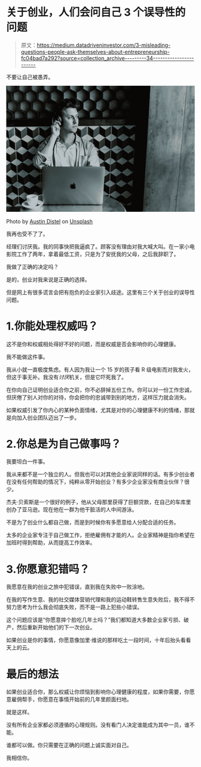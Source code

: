 # 关于创业，人们会问自己 3 个误导性的问题

> 原文：<https://medium.datadriveninvestor.com/3-misleading-questions-people-ask-themselves-about-entrepreneurship-fc04bad7a292?source=collection_archive---------34----------------------->

不要让自己被愚弄。

![](img/1081267cbb214b3e50ad40d23a77c4a7.png)

Photo by [Austin Distel](https://unsplash.com/@austindistel?utm_source=medium&utm_medium=referral) on [Unsplash](https://unsplash.com?utm_source=medium&utm_medium=referral)

我再也受不了了。

经理们讨厌我。我的同事快把我逼疯了。顾客没有理由对我大喊大叫。在一家小电影院工作了两年，拿着最低工资，只是为了安抚我的父母，之后我辞职了。

我做了正确的决定吗？

是的，创业对我来说是正确的选择。

但是网上有很多谎言会把有抱负的企业家引入歧途。这里有三个关于创业的误导性问题。

# 1.你能处理权威吗？

这不是你和权威相处得好不好的问题，而是权威是否会影响你的心理健康。

我不能做这件事。

我从小就一直极度焦虑。有人因为我让一个 15 岁的孩子看 R 级电影而对我发火，但这于事无补。我没有*讨厌*机关，但是它吓死我了。

在你向自己证明创业适合你之前，你不必辞掉五份工作。你可以对一份工作忠诚，但厌倦了别人对你的对待，你会把你的忠诚带到别的地方，这样压力就会消失。

如果权威引发了你内心的某种负面情绪，尤其是对你的心理健康不利的情绪，那就是向加入创业团队迈出了一步。

# 2.你总是为自己做事吗？

我要坦白一件事。

我从来都不是一个独立的人。但我也可以对其他企业家说同样的话。有多少创业者在没有任何帮助的情况下，纯粹从零开始创业？有多少企业家没有商业伙伴？很少。

杰夫·贝索斯是一个很好的例子，他从父母那里获得了巨额贷款，在自己的车库里创办了亚马逊。现在他在一群为他干脏活的人中间游泳。

不是为了创业什么都自己做，而是到时候你有多愿意给人分配合适的任务。

太多的企业家专注于自己做工作，拒绝雇佣有才能的人。企业家精神是指你希望在加班时得到帮助，从而提高工作效率。

# 3.你愿意犯错吗？

我愿意在我的创业之旅中犯错误，直到我在失败中一败涂地。

在我的写作生意、我的社交媒体营销代理和我的运动鞋转售生意失败后，我不得不努力思考为什么我会彻底失败，而不是一路上犯些小错误。

这个问题应该是“你愿意摔个脸吃几年土吗？”我们都知道大多数企业家亏损、破产，然后重新开始他们的下一次创业。

如果创业是你的事情，你愿意像加里·维说的那样吃土一段时间，十年后抬头看看天上的云。

# 最后的想法

如果创业适合你，那么权威让你烦恼到影响你心理健康的程度，如果你需要，你愿意雇佣帮手，你愿意在事情开始前的几年里颜面扫地。

就是这样。

没有所有企业家都必须遵循的心理规则。没有看门人决定谁能成为其中一员，谁不能。

谁都可以做。你只需要在正确的问题上诚实面对自己。

我相信你。